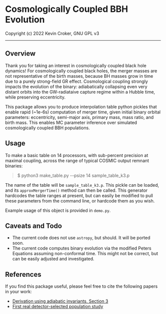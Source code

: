 # Cosmologically Coupled BBH Evolution
Copyright (c) 2022 Kevin Croker, GNU GPL v3

---

## Overview
Thank you for taking an interest in cosmologically coupled black hole dynamics!
For cosmologically coupled black holes, the merger masses are not representative of the birth masses, because BH masses grow in time due to a purely strong-field GR effect.
Cosmological coupling strongly impacts the evolution of the binary: adiabatically collapsing even very distant orbits into the GW-radiataive capture regime within a Hubble time, while preserving eccentricity.

This package allows you to produce interpolation table python pickles that enable rapid (~1e-6s) computation of merger time, given initial binary orbital parameters: eccentricity, semi-major axis, primary mass, mass ratio, and birth mass.  This enables MC parameter inference over simulated cosmologically coupled BBH populations.

## Usage

To make a basic table on 14 processors, with sub-percent precision at maximal coupling, across the range of typical COSMIC output remnant binaries:
> $ python3 make_table.py --psize 14 sample_table_k3.p

The name of the table will be `sample_table_k3.p`.  This pickle can be loaded, and its `approxMergerTime()` method can then be called.
This generator hardcodes the table ranges at present, but can easily be modified to pull these parameters from the command line, or hardcode them as you wish.

Example usage of this object is provided in `demo.py`.

## Caveats and Todo

- The current code does not use `astropy`, but should.  It will be ported soon.
- The current code computes binary evolution via the modified Peters Equations assuming non-conformal time.
This might not be correct, but can be easily adjusted and investigated.

## References

If you find this package useful, please feel free to cite the following papers in your work:
- [Derivation using adiabatic invariants, Section 3](https://iopscience.iop.org/article/10.3847/1538-4357/ab5aff#apjab5affs3)
- [First real detector-selected population study](https://iopscience.iop.org/article/10.3847/2041-8213/ac2fad)

